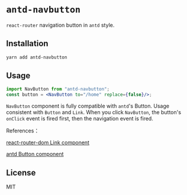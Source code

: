 # `antd-navbutton`

`react-router` navigation button in `antd` style.

## Installation

```powershell
yarn add antd-navbutton
```

## Usage

```jsx
import NavButton from "antd-navbutton";
const button = <NavButton to="/home" replace={false}/>;
```

`NavButton` component is fully compatible with `antd`'s Button. Usage consistent with `Button` and `Link`. When you click `NavButton`, the button's `onClick` event is fired first, then the navigation event is fired.

References：

[react-router-dom Link component](http://reacttraining.cn/web/api/Link)

[antd Button component](https://ant.design/components/button-cn/)

## License

MIT